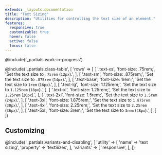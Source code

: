 ```yaml
---
extends: _layouts.documentation
title: "Text Sizing"
description: "Utilities for controlling the text size of an element."
features:
  responsive: true
  customizable: true
  hover: false
  active: false
  focus: false
---
```


@include('_partials.work-in-progress')

@include('_partials.class-table', [
  'rows' => [
    [
      '.text-xs',
      'font-size: .75rem;',
      'Set the text size to <code>.75rem</code> (<code>12px</code>).',
    ],
    [
      '.text-sm',
      'font-size: .875rem;',
      'Set the text size to <code>.875rem</code> (<code>14px</code>).',
    ],
    [
      '.text-base',
      'font-size: 1rem;',
      'Set the text size to <code>1rem</code> (<code>16px</code>).',
    ],
    [
      '.text-lg',
      'font-size: 1.125rem;',
      'Set the text size to <code>1.125rem</code> (<code>18px</code>).',
    ],
    [
      '.text-xl',
      'font-size: 1.25rem;',
      'Set the text size to <code>1.25rem</code> (<code>20px</code>).',
    ],
    [
      '.text-2xl',
      'font-size: 1.5rem;',
      'Set the text size to <code>1.5rem</code> (<code>24px</code>).',
    ],
    [
      '.text-3xl',
      'font-size: 1.875rem;',
      'Set the text size to <code>1.875rem</code> (<code>30px</code>).',
    ],
    [
      '.text-4xl',
      'font-size: 2.25rem;',
      'Set the text size to <code>2.25rem</code> (<code>36px</code>).',
    ],
    [
      '.text-5xl',
      'font-size: 3rem;',
      'Set the text size to <code>3rem</code> (<code>48px</code>).',
    ],
  ]
])

## Customizing

@include('_partials.variants-and-disabling', [
    'utility' => [
        'name' => 'text sizing',
        'property' => 'textSizes',
    ],
    'variants' => [
        'responsive',
    ],
])
